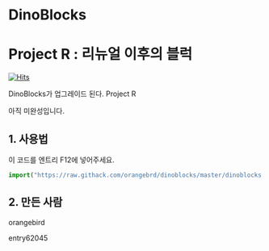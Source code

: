 # DinoBlocks

# Project R : 리뉴얼 이후의 블럭
[![Hits](https://hits.seeyoufarm.com/api/count/incr/badge.svg?url=https%3A%2F%2Fgithub.com%2Forangebrd%2Fdinoblocks&count_bg=%23009B9B&title_bg=%23555555&icon=diaspora.svg&icon_color=%23E7E7E7&title=hits&edge_flat=false)](https://hits.seeyoufarm.com)

DinoBlocks가 업그레이드 된다. Project R
<p>아직 미완성입니다.</p>



## 1. 사용법
이 코드를 엔트리 F12에 넣어주세요.


```javascript
import("https://raw.githack.com/orangebrd/dinoblocks/master/dinoblocks.js");
```


## 2. 만든 사람

orangebird

entry62045
